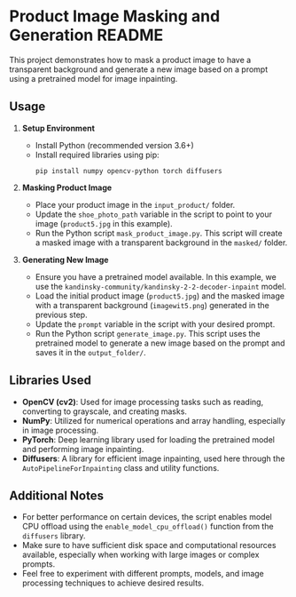 # Product Image Masking and Generation README

This project demonstrates how to mask a product image to have a transparent background and generate a new image based on a prompt using a pretrained model for image inpainting.

## Usage

1. **Setup Environment**

   - Install Python (recommended version 3.6+)
   - Install required libraries using pip:
     ```
     pip install numpy opencv-python torch diffusers
     ```

2. **Masking Product Image**

   - Place your product image in the `input_product/` folder.
   - Update the `shoe_photo_path` variable in the script to point to your image (`product5.jpg` in this example).
   - Run the Python script `mask_product_image.py`. This script will create a masked image with a transparent background in the `masked/` folder.

3. **Generating New Image**

   - Ensure you have a pretrained model available. In this example, we use the `kandinsky-community/kandinsky-2-2-decoder-inpaint` model.
   - Load the initial product image (`product5.jpg`) and the masked image with a transparent background (`imagewit5.png`) generated in the previous step.
   - Update the `prompt` variable in the script with your desired prompt.
   - Run the Python script `generate_image.py`. This script uses the pretrained model to generate a new image based on the prompt and saves it in the `output_folder/`.

## Libraries Used

- **OpenCV (cv2)**: Used for image processing tasks such as reading, converting to grayscale, and creating masks.
- **NumPy**: Utilized for numerical operations and array handling, especially in image processing.
- **PyTorch**: Deep learning library used for loading the pretrained model and performing image inpainting.
- **Diffusers**: A library for efficient image inpainting, used here through the `AutoPipelineForInpainting` class and utility functions.

## Additional Notes

- For better performance on certain devices, the script enables model CPU offload using the `enable_model_cpu_offload()` function from the `diffusers` library.
- Make sure to have sufficient disk space and computational resources available, especially when working with large images or complex prompts.
- Feel free to experiment with different prompts, models, and image processing techniques to achieve desired results.
